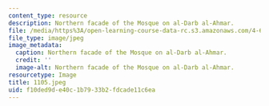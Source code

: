 ```yaml
---
content_type: resource
description: Northern facade of the Mosque on al-Darb al-Ahmar.
file: /media/https%3A/open-learning-course-data-rc.s3.amazonaws.com/4-615-the-architecture-of-cairo-spring-2002/f10ded9de40c1b7933b2fdcade11c6ea_1105.jpeg
file_type: image/jpeg
image_metadata:
  caption: Northern facade of the Mosque on al-Darb al-Ahmar.
  credit: ''
  image-alt: Northern facade of the Mosque on al-Darb al-Ahmar.
resourcetype: Image
title: 1105.jpeg
uid: f10ded9d-e40c-1b79-33b2-fdcade11c6ea
---
```


